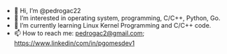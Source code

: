 - 👋 Hi, I’m @pedrogac22
- 👀 I’m interested in operating system, programming, C/C++, Python, Go.
- 🌱 I’m currently learning Linux Kernel Programming and C/C++ code.
- 📫 How to reach me: pedrogac2@gmail.com; https://www.linkedin/com/in/pgomesdev1

<!---
pedrogac22/pedrogac22 is a ✨ special ✨ repository because its `README.md` (this file) appears on your GitHub profile.
You can click the Preview link to take a look at your changes.
--->
